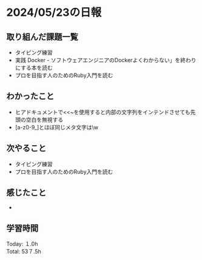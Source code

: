 # 2024/05/23の日報
## 取り組んだ課題一覧
* タイピング練習
*  実践 Docker - ソフトウェアエンジニアのDockerよくわからない」を終わりにする本を読む
*  プロを目指す人のためのRuby入門を読む
## わかったこと
* ヒアドキュメントで<<~を使用すると内部の文字列をインテンドさせても先頭の空白を無視する
* [a-z0-9_]とほぼ同じメタ文字は\w
## 次やること
* タイピング練習
* プロを目指す人のためのRuby入門を読む
## 感じたこと
* 
## 学習時間
Today: １.0h<br>
Total: 53７.5h
